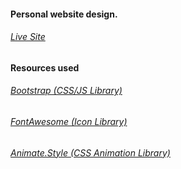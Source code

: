 #### **Personal website design.**
###### [Live Site](https://gamingonline.github.io/) 

#### Resources used
###### [Bootstrap (CSS/JS Library)](https://getbootstrap.com/)
###### [FontAwesome (Icon Library)](https://fontawesome.com/)
###### [Animate.Style (CSS Animation Library)](https://animate.style/)
